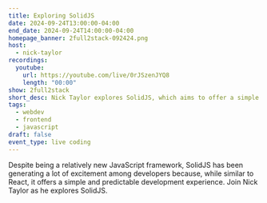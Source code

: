 ```yaml
---
title: Exploring SolidJS
date: 2024-09-24T13:00:00-04:00
end_date: 2024-09-24T14:00:00-04:00
homepage_banner: 2full2stack-092424.png
host:
  - nick-taylor
recordings:
  youtube:
    url: https://youtube.com/live/0rJSzenJYQ8
    length: "00:00"
show: 2full2stack
short_desc: Nick Taylor explores SolidJS, which aims to offer a simple and predictable development experience.
tags:
  - webdev
  - frontend
  - javascript
draft: false
event_type: live coding
---
```


Despite being a relatively new JavaScript framework, SolidJS has been generating a lot of excitement among developers because, while similar to React, it offers a simple and predictable development experience. Join Nick Taylor as he explores SolidJS.
